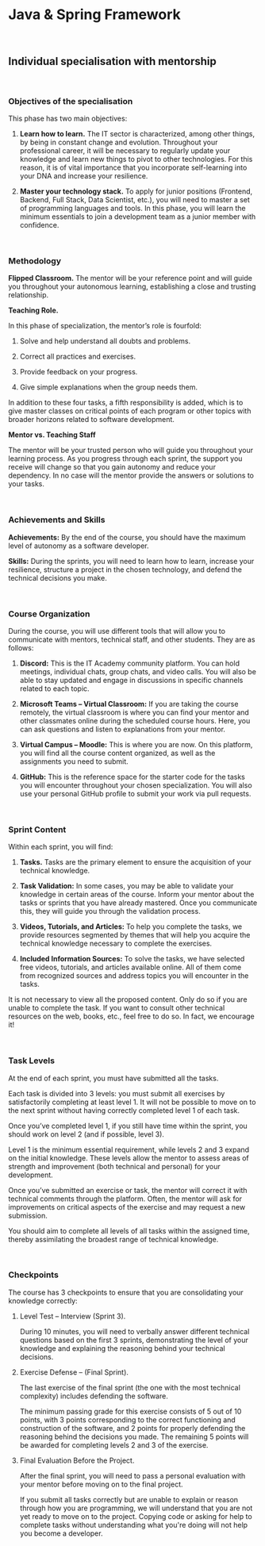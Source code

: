 # Java & Spring Framework

<br/>

## Individual specialisation with mentorship
<br/>

### Objectives of the specialisation

This phase has two main objectives:

1. **Learn how to learn.** The IT sector is characterized, among other things, by being in constant change and evolution. Throughout your professional career, it will be necessary to regularly update your knowledge and learn new things to pivot to other technologies. For this reason, it is of vital importance that you incorporate self-learning into your DNA and increase your resilience.

2. **Master your technology stack.** To apply for junior positions (Frontend, Backend, Full Stack, Data Scientist, etc.), you will need to master a set of programming languages and tools. In this phase, you will learn the minimum essentials to join a development team as a junior member with confidence.

<br/>

### Methodology

**Flipped Classroom.** The mentor will be your reference point and will guide you throughout your autonomous learning, establishing a close and trusting relationship.

**Teaching Role.**

In this phase of specialization, the mentor’s role is fourfold:

1. Solve and help understand all doubts and problems.

2. Correct all practices and exercises.

3. Provide feedback on your progress.

4. Give simple explanations when the group needs them.

In addition to these four tasks, a fifth responsibility is added, which is to give master classes on critical points of each program or other topics with broader horizons related to software development.

**Mentor vs. Teaching Staff**

The mentor will be your trusted person who will guide you throughout your learning process. As you progress through each sprint, the support you receive will change so that you gain autonomy and reduce your dependency. In no case will the mentor provide the answers or solutions to your tasks.

<br/>

### Achievements and Skills

**Achievements:** By the end of the course, you should have the maximum level of autonomy as a software developer.

**Skills:** During the sprints, you will need to learn how to learn, increase your resilience, structure a project in the chosen technology, and defend the technical decisions you make.

<br/>

### Course Organization

During the course, you will use different tools that will allow you to communicate with mentors, technical staff, and other students. They are as follows:

1. **Discord:** This is the IT Academy community platform. You can hold meetings, individual chats, group chats, and video calls. You will also be able to stay updated and engage in discussions in specific channels related to each topic.

2. **Microsoft Teams – Virtual Classroom:** If you are taking the course remotely, the virtual classroom is where you can find your mentor and other classmates online during the scheduled course hours. Here, you can ask questions and listen to explanations from your mentor.

3. **Virtual Campus – Moodle:** This is where you are now. On this platform, you will find all the course content organized, as well as the assignments you need to submit.

4. **GitHub:** This is the reference space for the starter code for the tasks you will encounter throughout your chosen specialization. You will also use your personal GitHub profile to submit your work via pull requests.


<br/>

### Sprint Content

Within each sprint, you will find:

1. **Tasks.** Tasks are the primary element to ensure the acquisition of your technical knowledge.

2. **Task Validation:** In some cases, you may be able to validate your knowledge in certain areas of the course. Inform your mentor about the tasks or sprints that you have already mastered. Once you communicate this, they will guide you through the validation process.

3. **Videos, Tutorials, and Articles:** To help you complete the tasks, we provide resources segmented by themes that will help you acquire the technical knowledge necessary to complete the exercises.

4. **Included Information Sources:** To solve the tasks, we have selected free videos, tutorials, and articles available online. All of them come from recognized sources and address topics you will encounter in the tasks.

It is not necessary to view all the proposed content. Only do so if you are unable to complete the task. If you want to consult other technical resources on the web, books, etc., feel free to do so. In fact, we encourage it!

<br/>

### Task Levels

At the end of each sprint, you must have submitted all the tasks.

Each task is divided into 3 levels: you must submit all exercises by satisfactorily completing at least level 1. It will not be possible to move on to the next sprint without having correctly completed level 1 of each task.

Once you’ve completed level 1, if you still have time within the sprint, you should work on level 2 (and if possible, level 3).

Level 1 is the minimum essential requirement, while levels 2 and 3 expand on the initial knowledge. These levels allow the mentor to assess areas of strength and improvement (both technical and personal) for your development.

Once you’ve submitted an exercise or task, the mentor will correct it with technical comments through the platform. Often, the mentor will ask for improvements on critical aspects of the exercise and may request a new submission.

You should aim to complete all levels of all tasks within the assigned time, thereby assimilating the broadest range of technical knowledge.

<br/>

### Checkpoints

The course has 3 checkpoints to ensure that you are consolidating your knowledge correctly:

1. Level Test – Interview (Sprint 3).

    During 10 minutes, you will need to verbally answer different technical questions based on the first 3 sprints, demonstrating the level of your knowledge and explaining the reasoning behind your technical decisions.

2. Exercise Defense – (Final Sprint).

    The last exercise of the final sprint (the one with the most technical complexity) includes defending the software.

    The minimum passing grade for this exercise consists of 5 out of 10 points, with 3 points corresponding to the correct functioning and construction of the software, and 2 points for properly defending the reasoning behind the decisions you made. The remaining 5 points will be awarded for completing levels 2 and 3 of the exercise.

3. Final Evaluation Before the Project.

    After the final sprint, you will need to pass a personal evaluation with your mentor before moving on to the final project.

    If you submit all tasks correctly but are unable to explain or reason through how you are programming, we will understand that you are not yet ready to move on to the project. Copying code or asking for help to complete tasks without understanding what you're doing will not help you become a developer.
